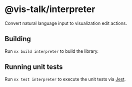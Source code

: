 # @vis-talk/interpreter

Convert natural language input to visualization edit actions.

## Building

Run `nx build interpreter` to build the library.

## Running unit tests

Run `nx test interpreter` to execute the unit tests via [Jest](https://jestjs.io).
